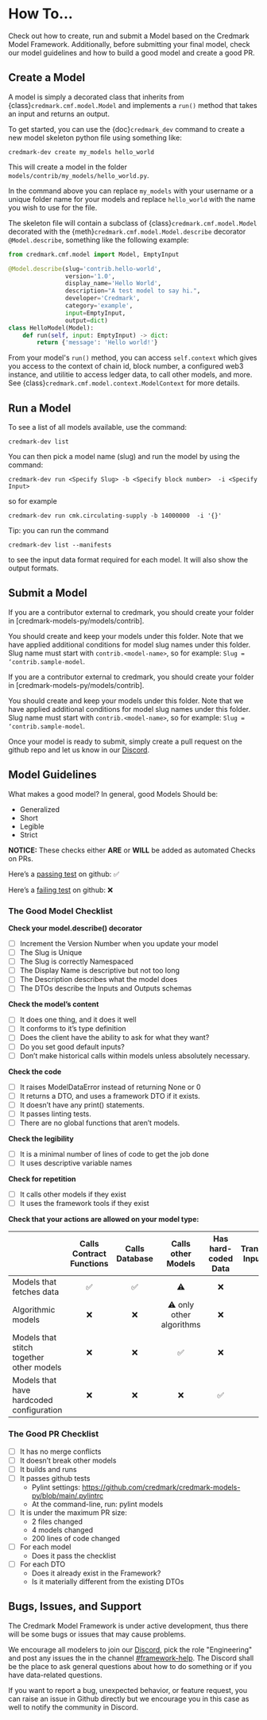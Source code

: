 # How To...

Check out how to create, run and submit a Model based on the Credmark Model Framework. Additionally, before submitting your final model, check our model guidelines and how to build a good model and create a good PR.

## Create a Model

A model is simply a decorated class that inherits from {class}`credmark.cmf.model.Model` and implements a `run()` method that takes an input and returns an output.

To get started, you can use the {doc}`credmark_dev` command to create a new model skeleton python file using something like:

```
credmark-dev create my_models hello_world
```

This will create a model in the folder `models/contrib/my_models/hello_world.py`.

In the command above you can replace `my_models` with your username or a unique folder name for your models and replace `hello_world` with the name you wish to use for the file.

The skeleton file will contain a subclass of {class}`credmark.cmf.model.Model` decorated with the {meth}`credmark.cmf.model.Model.describe` decorator `@Model.describe`, something like the following example:

```python
from credmark.cmf.model import Model, EmptyInput

@Model.describe(slug='contrib.hello-world',
                version='1.0',
                display_name='Hello World',
                description="A test model to say hi.",
                developer='Credmark',
                category='example',
                input=EmptyInput,
                output=dict)
class HelloModel(Model):
    def run(self, input: EmptyInput) -> dict:
        return {'message': 'Hello world!'}
```

From your model's `run()` method, you can access `self.context` which gives you access to the context of chain id, block number, a configured web3 instance, and utilitie to access ledger data, to call other models, and more. See {class}`credmark.cmf.model.context.ModelContext` for more details.



## Run a Model

To see a list of all models available, use the command:

```
credmark-dev list
```

You can then pick a model name (slug) and run the model by using the command:

```
credmark-dev run <Specify Slug> -b <Specify block number>  -i <Specify Input>
```

so for example

```
credmark-dev run cmk.circulating-supply -b 14000000  -i '{}'
```

Tip: you can run the command

```
credmark-dev list --manifests
```

to see the input data format required for each model. It will also show the output formats.

## Submit a Model

If you are a contributor external to credmark, you should create your folder in [credmark-models-py/models/contrib].

You should create and keep your models under this folder. Note that we have applied additional conditions for model slug names under this folder. Slug name must start with `contrib.<model-name>`, so for example: `Slug = ‘contrib.sample-model`.

If you are a contributor external to credmark, you should create your folder in [credmark-models-py/models/contrib].

You should create and keep your models under this folder. Note that we have applied additional conditions for model slug names under this folder. Slug name must start with `contrib.<model-name>`, so for example: `Slug = ‘contrib.sample-model`.

Once your model is ready to submit, simply create a pull request on the github repo and let us know in our [Discord](https://discord.com/invite/BJbYSRDdtr).

## Model Guidelines

What makes a good model? In general, good Models Should be:

- Generalized
- Short
- Legible
- Strict

**NOTICE:** These checks either **ARE** or **WILL** be added as automated Checks on PRs.

Here’s a [passing test](https://github.com/credmark/credmark-models-py/runs/5975564564?check_suite_focus=true) on github: ✅

Here’s a [failing test](https://github.com/credmark/credmark-models-py/runs/5844626780?check_suite_focus=true) on github: ❌

### The Good Model Checklist

**Check your model.describe() decorator**

- [ ] Increment the Version Number when you update your model
- [ ] The Slug is Unique
- [ ] The Slug is correctly Namespaced
- [ ] The Display Name is descriptive but not too long
- [ ] The Description describes what the model does
- [ ] The DTOs describe the Inputs and Outputs schemas

**Check the model’s content**

- [ ] It does one thing, and it does it well
- [ ] It conforms to it’s type definition
- [ ] Does the client have the ability to ask for what they want?
- [ ] Do you set good default inputs?
- [ ] Don’t make historical calls within models unless absolutely necessary.

**Check the code**

- [ ] It raises ModelDataError instead of returning None or 0
- [ ] It returns a DTO, and uses a framework DTO if it exists.
- [ ] It doesn’t have any print() statements.
- [ ] It passes linting tests.
- [ ] There are no global functions that aren’t models.

**Check the legibility**

- [ ] It is a minimal number of lines of code to get the job done
- [ ] It uses descriptive variable names

**Check for repetition**

- [ ] It calls other models if they exist
- [ ] It uses the framework tools if they exist

**Check that your actions are allowed on your model type:**

|                                          | Calls Contract Functions | Calls Database |    Calls other Models    | Has hard-coded Data | Transforms Input Data |
| ---------------------------------------- | :----------------------: | :------------: | :----------------------: | :-----------------: | :-------------------: |
| Models that fetches data                 |            ✅            |       ✅       |            ⚠️            |         ❌          |          ❌           |
| Algorithmic models                       |            ❌            |       ❌       | ⚠️ only other algorithms |         ❌          |          ✅           |
| Models that stitch together other models |            ❌            |       ❌       |            ✅            |         ❌          |          ❌           |
| Models that have hardcoded configuration |            ❌            |       ❌       |            ❌            |         ✅          |          ❌           |

### The Good PR Checklist

- [ ] It has no merge conflicts
- [ ] It doesn’t break other models
- [ ] It builds and runs
- [ ] It passes github tests
  - Pylint settings: https://github.com/credmark/credmark-models-py/blob/main/.pylintrc
  - At the command-line, run: pylint models
- [ ] It is under the maximum PR size:
  - 2 files changed
  - 4 models changed
  - 200 lines of code changed
- [ ] For each model
  - Does it pass the checklist
- [ ] For each DTO
  - Does it already exist in the Framework?
  - Is it materially different from the existing DTOs

## Bugs, Issues, and Support

The Credmark Model Framework is under active development, thus there will be some bugs or issues that may cause problems.

We encourage all modelers to join our [Discord](https://discord.com/invite/3dSfMqP3d4), pick the role "Engineering" and post any issues the in the channel [#framework-help](https://discord.com/channels/827615638540910622/965655586513485835). The Discord shall be the place to ask general questions about how to do something or if you have data-related questions.

If you want to report a bug, unexpected behavior, or feature request, you can raise an issue in Github directly but we encourage you in this case as well to notify the community in Discord.
